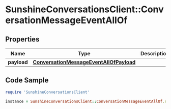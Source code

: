 # SunshineConversationsClient::ConversationMessageEventAllOf

## Properties

Name | Type | Description | Notes
------------ | ------------- | ------------- | -------------
**payload** | [**ConversationMessageEventAllOfPayload**](ConversationMessageEventAllOfPayload.md) |  | [optional] 

## Code Sample

```ruby
require 'SunshineConversationsClient'

instance = SunshineConversationsClient::ConversationMessageEventAllOf.new(payload: null)
```


